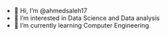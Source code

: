 - 👋 Hi, I’m @ahmedsaleh17
- 👀 I’m interested in Data Science and Data analysis 
- 🌱 I’m currently learning Computer Engineering

<!---
ahmedsaleh17/ahmedsaleh17 is a ✨ special ✨ repository because its `README.md` (this file) appears on your GitHub profile.
You can click the Preview link to take a look at your changes.
--->
